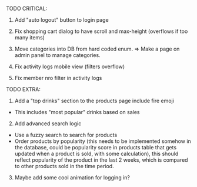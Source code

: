 TODO CRITICAL:

1. Add "auto logout" button to login page

2. Fix shopping cart dialog to have scroll and max-height (overflows if too many items)

3. Move categories into DB from hard coded enum. => Make a page on admin panel to manage categories.

4. Fix activity logs mobile view (filters overflow)

5. Fix member nro filter in activity logs

TODO EXTRA:

1. Add a "top drinks" section to the products page include fire emoji

- This includes "most popular" drinks based on sales

2. Add advanced search logic

- Use a fuzzy search to search for products
- Order products by popularity (this needs to be implemented somehow in the database, could be popularity score in products table that gets updated when a product is sold, with some calculation), this should reflect popularity of the product in the last 2 weeks, which is compared to other products sold in the time period.

3. Maybe add some cool animation for logging in?
